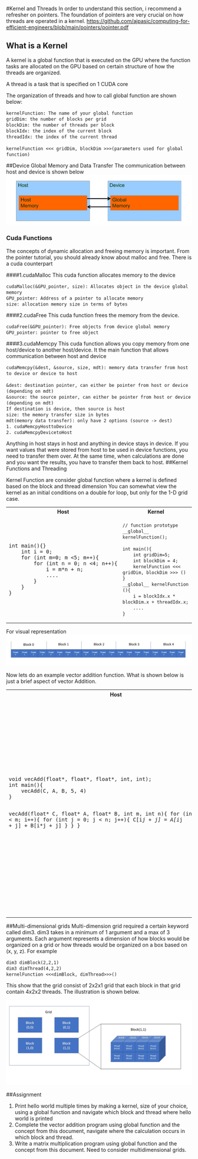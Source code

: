 #Kernel and Threads
In order to understand this section, i recommend a refresher on pointers. The foundation of pointers are very crucial on how threads are operated in a kernel. 
https://github.com/ajpasic/computing-for-efficient-engineers/blob/main/pointers/pointer.pdf

## What is a Kernel
A kernel is a global function that is executed on the GPU where the function tasks are allocated on the GPU based on certain structure of how the threads are organized.

A thread is a task that is specified on 1 CUDA core

The organization of threads and how to call global function are shown below:
```angular2
kernelFunction: The name of your global function
gridDim: the number of blocks per grid
blockDim: the number of threads per block
blockIdx: the index of the current block
threadIdx: the index of the current thread

kernelFunction <<< gridDim, blockDim >>>(parameters used for global function)
```


##Device Global Memory and Data Transfer
The communication between host and device is shown below
![](images/2.jpg)

### Cuda Functions
The concepts of dynamic allocation and freeing memory is important. From the pointer tutorial, you should already know about malloc and free. There is a cuda counterpart

####1.cudaMalloc
This cuda function allocates memory to the device
```angular2
cudaMalloc(&GPU_pointer, size): Allocates object in the device global memory
GPU_pointer: Address of a pointer to allocate memory
size: allocation memory size in terms of bytes
```
####2.cudaFree
This cuda function frees the memory from the device.
```angular2
cudaFree(&GPU_pointer): Free objects from device global memory
GPU_pointer: pointer to free object

```
####3.cudaMemcpy
This cuda function allows you copy memory from one host/device to another host/device. It the main function that allows communication between host and device

```angular2
cudaMemcpy(&dest, &source, size, mdt): memory data transfer from host to device or device to host

&dest: destination pointer, can either be pointer from host or device (depending on mdt)
&source: the source pointer, can either be pointer from host or device (depending on mdt)
If destination is device, then source is host
size: the memory transfer size in bytes
mdt(memory data transfer): only have 2 options (source -> dest)
1. cudaMemcpyHosttoDevice
2. cudaMemcpyDevicetoHost
```

Anything in host stays in host and anything in device stays in device. If you want values that were stored from host to be used in device functions, you need to transfer them over. At the same time, when calculations are done and you want the results, you have to transfer them back to host.
##Kernel Functions and Threading

Kernel Function are consider global function where a kernel is defined based on the block and thread dimension
You can somewhat view the kernel as an initial conditions on a double for loop, but only for the 1-D grid case. 


<table>
<tr>
<th>Host</th>
<th>Kernel</th>
</tr>
<tr>
<td>
<pre>
int main(){}
    int i = 0;
    for (int m=0; m <5; m++){
        for (int n = 0; n <4; n++){
            i = m*n + n;
            ....
        }
    }
}
</pre>
</td>
<td>

```Kernel
// function prototype
__global__ kernelFunction();

int main(){
    int gridDim=5;
    int blockDim = 4;
    kernelFunction <<< gridDim, blockDim >>> ()
}
__global__ kernelFunction (){
    i = blockIdx.x * blockDim.x + threadIdx.x;
    ....
}
```

</td>
</tr>
</table>

For visual representation
![](images/4.jpg)

Now lets do an example vector addition function. What is shown below is just a brief aspect of vector Addition.
<table>
<tr>
<th>Host</th>
<th>Kernel</th>
</tr>
<tr>
<td>
<pre>
void vecAdd(float*, float*, float*, int, int);
int main(){
    vecAdd(C, A, B, 5, 4)
}

vecAdd(float* C, float* A, float* B, int m, int n){
    for (int i = 0; i < m; i++){
        for (int j = 0; j < n; j++){
            C[i*j + j] = A[i*j + j] + B[i*j + j] 
        }
     }
}

</pre>
</td>
<td>

```Kernel
// function prototype
__global__ void vecAdd(float*, float*, float*, int);

int main(){
    int gridDim, blockDim, n;
    float* 
    gridDim = 5;
    blockDim = 4;
    n = gridDim*blockDim;
    
    vecAdd <<< gridDim, blockDim >>>(C, A, B, n);
}
__global__ kernelFunction (float* C, float* A, float*B, int n){
    int i = blockIdx.x * blockDim.x + threadIdx.x;
    if (i <n) 
        C[i] = A[i] + B[i];
    
    ....
}
```

</td>
</tr>
</table>

##Multi-dimensional grids
Multi-dimension grid required a certain keyword called dim3. dim3 takes in a minimum of 1 argument and a max of 3 arguments. Each argument represents a dimension of how blocks would be organized on a grid or how threads would be organized on a box based on (x, y, z). For example
```angular2
dim3 dimBlock(2,2,1)
dim3 dimThread(4,2,2)
kernelFunction <<<dimBlock, dimThread>>>()
```
This show that the grid consist of 2x2x1 grid that each block in that grid contain 4x2x2 threads. The illustration is shown below.

![](images/3.JPG)

##Assignment

1. Print hello world multiple times by making a kernel, size of your choice, using a global function and navigate which block and thread where hello world is printed
2. Complete the vector addition program using global function and the concept from this document, navigate where the calculation occurs in which block and thread.
3. Write a matrix multiplication program using global function and the concept from this document. Need to consider multidimensional grids.
